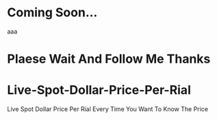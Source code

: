 # Coming Soon...

aaa

# Plaese Wait And Follow Me Thanks

# Live-Spot-Dollar-Price-Per-Rial
Live Spot  Dollar Price Per Rial Every Time You Want To Know The Price
